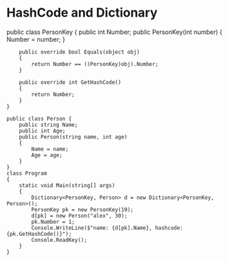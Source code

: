 # HashCode and Dictionary

   public class PersonKey
    {
        public int Number;
        public PersonKey(int number)
        {
            Number = number;
        }

        public override bool Equals(object obj)
        {
            return Number == ((PersonKey)obj).Number;
        }

        public override int GetHashCode()
        {
            return Number;
        }
    }

    public class Person {
        public string Name;
        public int Age;
        public Person(string name, int age)
        {
            Name = name;
            Age = age;
        }
    }
    class Program
    {
        static void Main(string[] args)
        {
            Dictionary<PersonKey, Person> d = new Dictionary<PersonKey, Person>();
            PersonKey pk = new PersonKey(19);
            d[pk] = new Person("alex", 30);
            pk.Number = 1;
            Console.WriteLine($"name: {d[pk].Name}, hashcode: {pk.GetHashCode()}");
            Console.ReadKey();
        }
    }